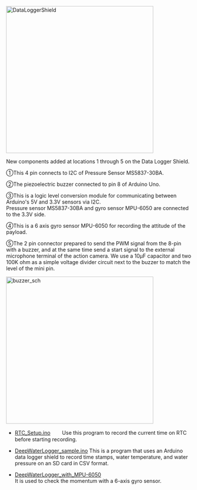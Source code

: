 
<img width="400" src="https://github.com/siaflab/Deep_Water_Data_Logging_At_Lake_Shikotu/blob/main/DIY_Probe_for_Deep_Water/Sample_Code/DataLoggerShield.png" alt="DataLoggerShield" title="DataLoggerShield">  

New components added at locations 1 through 5 on the Data Logger Shield.

①This 4 pin connects to I2C of Pressure Sensor MS5837-30BA.

②The piezoelectric buzzer connected to pin 8 of Arduino Uno.

③This is a logic level conversion module for communicating between Arduino's 5V and 3.3V sensors via I2C.  
Pressure sensor MS5837-30BA and gyro sensor MPU-6050 are connected to the 3.3V side.

④This is a 6 axis gyro sensor MPU-6050 for recording the attitude of the payload.

⑤The 2 pin connector prepared to send the PWM signal from the 8-pin with a buzzer,
 and at the same time send a start signal to the external microphone terminal of the action camera. 
We use a 10μF capacitor and two 100K ohm as a simple voltage divider circuit next to the buzzer to match the level of the mini pin.

<img width="400" src="https://github.com/siaflab/Deep_Water_Data_Logging_At_Lake_Shikotu/blob/main/DIY_Probe_for_Deep_Water/Sample_Code/buzzer.png" alt="buzzer_sch" title="buzzer_sch">  

* [RTC_Setup.ino](https://github.com/siaflab/Deep_Water_Data_Logging_At_Lake_Shikotu/blob/main/DIY_Probe_for_Deep_Water/Sample_Code/RTC_Setup.ino)　　
Use this program to record the current time on RTC before starting recording. 

* [DeepWaterLogger_sample.ino](https://github.com/siaflab/Deep_Water_Data_Logging_At_Lake_Shikotu/blob/main/DIY_Probe_for_Deep_Water/Sample_Code/DeepWaterLogger_sample.ino)
  This is a program that uses an Arduino data logger shield to record time stamps, water temperature, and water pressure on an SD card in CSV format.

* [DeepWaterLogger_with_MPU-6050](https://github.com/siaflab/Deep_Water_Data_Logging_At_Lake_Shikotu/blob/main/DIY_Probe_for_Deep_Water/Sample_Code/DeepWaterLogger_with_MPU-6050)  
It is used to check the momentum with a 6-axis gyro sensor.
